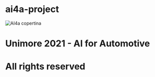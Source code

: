 # ai4a-project

![AI4a copertina](https://user-images.githubusercontent.com/62468674/167305376-94117c19-e040-4d16-8426-1f4d56cf8ada.png)

# Unimore 2021 - AI for Automotive
# All rights reserved
